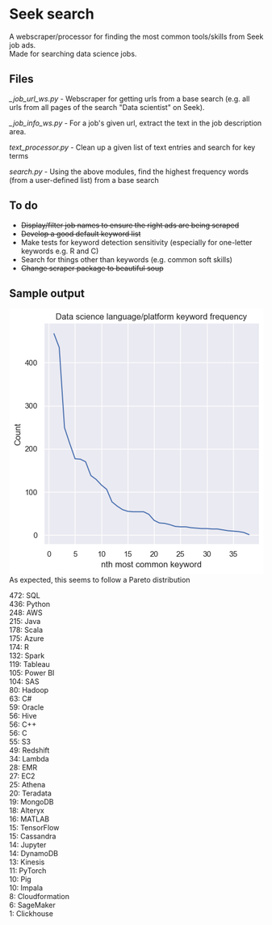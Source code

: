 # Seek search
A webscraper/processor for finding the most common tools/skills from Seek job ads.  
Made for searching data science jobs.

## Files
*_job_url_ws.py* - Webscraper for getting urls from a base search (e.g. all urls from all pages of the search "Data scientist" on Seek).

*_job_info_ws.py* - For a job's given url, extract the text in the job description area.

*text_processor.py* - Clean up a given list of text entries and search for key terms

*search.py* - Using the above modules, find the highest frequency words (from a user-defined list) from a base search

## To do
- ~~Display/filter job names to ensure the right ads are being scraped~~
- ~~Develop a good default keyword list~~
- Make tests for keyword detection sensitivity (especially for one-letter keywords e.g. R and C)
- Search for things other than keywords (e.g. common soft skills)
- ~~Change scraper package to beautiful soup~~

## Sample output
![Keyword frequency graph](/Frequency_plot2.png)
As expected, this seems to follow a Pareto distribution

472: SQL  
436: Python  
248: AWS  
215: Java  
178: Scala  
175: Azure  
174: R  
132: Spark  
119: Tableau  
105: Power BI  
104: SAS  
80: Hadoop  
63: C#  
59: Oracle  
56: Hive  
56: C++  
56: C  
55: S3  
49: Redshift  
34: Lambda  
28: EMR  
27: EC2  
25: Athena  
20: Teradata  
19: MongoDB  
18: Alteryx  
16: MATLAB  
15: TensorFlow  
15: Cassandra  
14: Jupyter  
14: DynamoDB  
13: Kinesis  
11: PyTorch  
10: Pig  
10: Impala  
8: Cloudformation  
6: SageMaker  
1: Clickhouse
